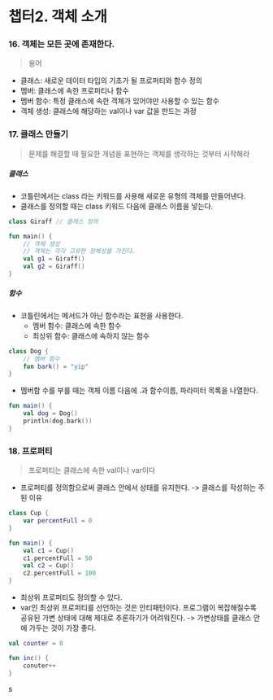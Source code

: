 # 챕터2. 객체 소개
### 16. 객체는 모든 곳에 존재한다.

> 용어
- 클래스: 새로운 데이터 타입의 기초가 될 프로퍼티와 함수 정의
- 멤버: 클래스에 속한 프로퍼티나 함수
- 멤버 함수: 특정 클래스에 속한 객체가 있어야만 사용할 수 있는 함수
- 객체 생성: 클래스에 해당하는 val이나 var 값을 만드는 과정

### 17. 클래스 만들기
> 문제를 해결할 때 필요한 개념을 표현하는 객체를 생각하는 것부터 시작해라 

##### 클래스
- 코틀린에서는 class 라는 키워드를 사용해 새로운 유형의 객체를 만들어낸다. 
- 클래스를 정의할 때는 class 키워드 다음에 클래스 이름을 넣는다.  
```kotlin
class Giraff // 클래스 정의

fun main() {
    // 객체 생성 
    // 객체는 각각 고유한 정체성을 가진다. 
    val g1 = Giraff()
    val g2 = Giraff()
}
```

##### 함수 
- 코틀린에서는 메서드가 아닌 함수라는 표현을 사용한다.
  - 멤버 함수: 클래스에 속한 함수
  - 최상위 함수: 클래스에 속하지 않는 함수

```kotlin
class Dog {
    // 멤버 함수
    fun bark() = "yip"
}
```

- 멤버함 수를 부를 때는 객체 이름 다음에 .과 함수이름, 파라미터 목록을 나열한다.
```kotlin
fun main() {
    val dog = Dog()
    println(dog.bark())
}
```

### 18. 프로퍼티
> 프로퍼티는 클래스에 속한 val이나 var이다

- 프로퍼티를 정의함으로써 클래스 안에서 상태를 유지한다. -> 클래스를 작성하는 주된 이유

```kotlin
class Cup {
    var percentFull = 0
}

fun main() { 
    val c1 = Cup()
    c1.percentFull = 50
    val c2 = Cup()
    c2.percentFull = 100
}
```

- 최상위 프로퍼티도 정의할 수 있다.
- var인 최상위 프로퍼티를 선언하는 것은 안티패턴이다. 프로그램이 복잡해질수록 공유된 가변 상태에 대해 제대로 추론하기가 어려워진다. -> 가변상태를 클래스 안에 가두는 것이 가장 좋다. 

```kotlin
val counter = 0

fun inc() {
    conuter++
}
```
s